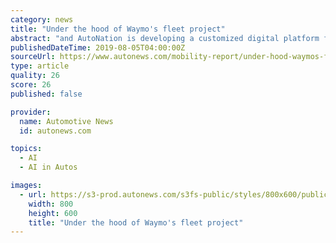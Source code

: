 ```yaml
---
category: news
title: "Under the hood of Waymo's fleet project"
abstract: "and AutoNation is developing a customized digital platform for Waymo that will speed vehicle repairs in Arizona and California. A pilot project involving the new platform will begin in weeks. For all the focus on developing artificial intelligence and the ..."
publishedDateTime: 2019-08-05T04:00:00Z
sourceUrl: https://www.autonews.com/mobility-report/under-hood-waymos-fleet-project
type: article
quality: 26
score: 26
published: false

provider:
  name: Automotive News
  id: autonews.com

topics:
  - AI
  - AI in Autos

images:
  - url: https://s3-prod.autonews.com/s3fs-public/styles/800x600/public/3WAYMO_PHOENIX-MAIN_i.jpg
    width: 800
    height: 600
    title: "Under the hood of Waymo's fleet project"
---
```

